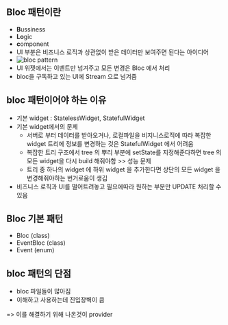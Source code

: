 ## Bloc 패턴이란
 - **B**ussiness
 - **Lo**gic
 - **c**omponent
 - UI 부분은 비즈니스 로직과 상관없이 받은 데이터만 보여주면 된다는 아이디어
 - ![bloc pattern](https://www.google.com/url?sa=i&url=https%3A%2F%2Feveryday.codes%2Fmobile%2Fbloc-in-flutter-implement-clean-flux-like-architecture%2F&psig=AOvVaw2UtZN8QTmHEhU-Tb_hFmEz&ust=1615172380367000&source=images&cd=vfe&ved=0CAIQjRxqFwoTCKDhyZKYne8CFQAAAAAdAAAAABAD)
 - UI 위젯에서는 이벤트만 넘겨주고 모든 변경은 Bloc 에서 처리
 - bloc을 구독하고 있는 UI에 Stream 으로 넘겨줌
 
## bloc 패턴이어야 하는 이유
 - 기본 widget : StatelessWidget, StatefulWidget
 - 기본 widget에서의 문제
    * 서버로 부터 데이터를 받아오거나, 로컬파일을 비지니스로직에 따라 복잡한 widget 트리에 정보를 변경하는 것은 StatefulWidget 에서 어려움
    * 복잡한 트리 구조에서 tree 의 뿌리 부분에 setState를 지정해준다하면 tree 의 모든 widget을 다시 build 해줘야함 >> 성능 문제
    * 트리 중 하나의 widget 에 하위 widget 을 추가한다면 상단의 모든 widget 을 변경해줘야하는 번거로움이 생김
 - 비즈니스 로직과 UI를 떨어트려놓고 필요에따라 원하는 부분만 UPDATE 처리할 수 있음

## Bloc 기본 패턴
 - Bloc (class)
 - EventBloc (class)
 - Event (enum)

## bloc 패턴의 단점
 - bloc 파일들이 많아짐
 - 이해하고 사용하는데 진입장벽이 큼
 
 => 이를 해결하기 위해 나온것이 provider
